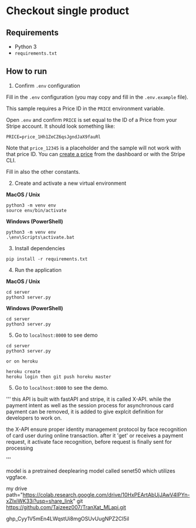 # Checkout single product

## Requirements

- Python 3
- `requirements.txt`

## How to run

1. Confirm `.env` configuration

Fill in the `.env` configuration (you may copy and fill in the `.env.example` file).

This sample requires a Price ID in the `PRICE` environment variable.

Open `.env` and confirm `PRICE` is set equal to the ID of a Price from your
Stripe account. It should look something like:

```
PRICE=price_1Hh1ZeCZ6qsJgndJaX9fauRl
```

Note that `price_12345` is a placeholder and the sample will not work with that
price ID. You can [create a price](https://stripe.com/docs/api/prices/create)
from the dashboard or with the Stripe CLI.

Fill in also the other constants.

2. Create and activate a new virtual environment


**MacOS / Unix**

```
python3 -m venv env
source env/bin/activate
```

**Windows (PowerShell)**

```
python3 -m venv env
.\env\Scripts\activate.bat
```

3. Install dependencies

```
pip install -r requirements.txt
```

4. Run the application

**MacOS / Unix**

```
cd server
python3 server.py
```

**Windows (PowerShell)**

```
cd server
python3 server.py
```

5. Go to `localhost:8000` to see demo


```
cd server
python3 server.py

or on heroku

heroku create
heroku login then git push horeku master
```

5. Go to `localhost:8000` to see the demo. 

'''
this API is built with fastAPI and stripe, it is called X-API.
while the payment intent as well as the session process for asynchronous card payment can be removed, it is added to give explcit definition for developers to work on.

the X-API ensure proper identity management protocol by face recognition of card user during online transaction. after it 'get' or receives a payment request, it activate face recognition, before request is finally sent for processing

'''

model is a pretrained deeplearing model called senet50 which utilizes vggface.

my drive path="https://colab.research.google.com/drive/10HxPEArtAbUjJAwV4IPYn-xZIxiWK33i?usp=share_link"
git
https://github.com/Taizeez007/TranXat_MLapi.git

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